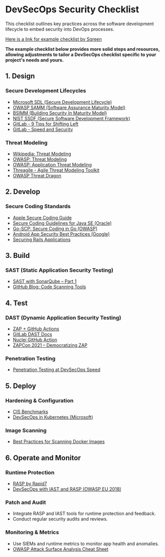 # DevSecOps Security Checklist

This checklist outlines key practices across the software development lifecycle to embed security into DevOps processes.

[Here is a link for example checklist by Sqreen](./devsecops-security-checklist.pdf)

**The example checklist below provides more solid steps and resources, allowing adjustments to tailor a DevSecOps checklist specific to your project's needs and yours.**

## 1. Design

### Secure Development Lifecycles

- [Microsoft SDL (Secure Development Lifecycle)](https://www.microsoft.com/en-us/securityengineering/sdl/practices)
- [OWASP SAMM (Software Assurance Maturity Model)](https://github.com/OWASP/samm)
- [BSIMM (Building Security In Maturity Model)](https://www.bsimm.com/framework.html)
- [NIST SSDF (Secure Software Development Framework)](https://csrc.nist.gov/CSRC/media/Publications/white-paper/2019/06/07/mitigating-risk-of-software-vulnerabilities-with-ssdf/draft/documents/ssdf-for-mitigating-risk-of-software-vulns-draft.pdf)
- [GitLab - 9 Tips for Shifting Left](https://about.gitlab.com/blog/2020/06/23/efficient-devsecops-nine-tips-shift-left/)
- [GitLab - Speed and Security](https://about.gitlab.com/blog/2019/10/31/speed-security-devops/)

### Threat Modeling

- [Wikipedia: Threat Modeling](https://en.wikipedia.org/wiki/Threat_model)
- [OWASP: Threat Modeling](https://owasp.org/www-community/Threat_Modeling)
- [OWASP: Application Threat Modeling](https://owasp.org/www-community/Application_Threat_Modeling)
- [Threagile - Agile Threat Modeling Toolkit](https://threagile.io)
- [OWASP Threat Dragon](https://threatdragon.github.io)

## 2. Develop

### Secure Coding Standards

- [Apple Secure Coding Guide](https://developer.apple.com/library/archive/documentation/Security/Conceptual/SecureCodingGuide/Introduction.html)
- [Secure Coding Guidelines for Java SE (Oracle)](https://www.oracle.com/java/technologies/javase/seccodeguide.html)
- [Go-SCP: Secure Coding in Go (OWASP)](https://github.com/OWASP/Go-SCP)
- [Android App Security Best Practices (Google)](https://developer.android.com/topic/security/best-practices)
- [Securing Rails Applications](https://guides.rubyonrails.org/security.html)


## 3. Build

### SAST (Static Application Security Testing)

- [SAST with SonarQube – Part 1](https://medium.com/nycdev/scan-your-source-code-for-vulnerabilities-using-static-application-security-testing-sast-with-5f8ee1fdf9aa)
- [GitHub Blog: Code Scanning Tools](https://github.blog/2020-10-05-announcing-third-party-code-scanning-tools-static-analysis-and-developer-security-training/)


## 4. Test

### DAST (Dynamic Application Security Testing)

- [ZAP + GitHub Actions](https://www.zaproxy.org/blog/2020-05-15-dynamic-application-security-testing-with-zap-and-github-actions/)
- [GitLab DAST Docs](https://docs.gitlab.com/ee/user/application_security/dast/)
- [Nuclei GitHub Action](https://github.com/secopslab/nuclei-action)
- [ZAPCon 2021 – Democratizing ZAP](https://youtu.be/jimW-R6_F4U)

### Penetration Testing

- [Penetration Testing at DevSecOps Speed](https://securityboulevard.com/2019/04/penetration-testing-at-devsecops-speed/)


## 5. Deploy

### Hardening & Configuration

- [CIS Benchmarks](https://www.cisecurity.org/cis-benchmarks/)
- [DevSecOps in Kubernetes (Microsoft)](https://cloudblogs.microsoft.com/opensource/2019/07/22/devsecops-in-kubernetes/)

### Image Scanning

- [Best Practices for Scanning Docker Images](https://docs.docker.com/develop/scan-images/)


## 6. Operate and Monitor

### Runtime Protection

- [RASP by Rapid7](https://www.rapid7.com/fundamentals/runtime-application-self-protection/)
- [DevSecOps with IAST and RASP (OWASP EU 2018)](https://2018.appsec.eu/presos/DevOps_Jumpstarting-Your-DevSecOps_Jeff-Williams_AppSecEU2018.pdf)

### Patch and Audit

- Integrate RASP and IAST tools for runtime protection and feedback.
- Conduct regular security audits and reviews.

### Monitoring & Metrics

- Use SIEMs and runtime metrics to monitor app health and anomalies.
- [OWASP Attack Surface Analysis Cheat Sheet](https://cheatsheetseries.owasp.org/cheatsheets/Attack_Surface_Analysis_Cheat_Sheet.html)
